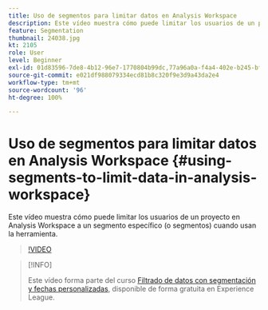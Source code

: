 ```yaml
---
title: Uso de segmentos para limitar datos en Analysis Workspace
description: Este vídeo muestra cómo puede limitar los usuarios de un proyecto en Analysis Workspace a un segmento específico (o segmentos) cuando usan la herramienta.
feature: Segmentation
thumbnail: 24038.jpg
kt: 2105
role: User
level: Beginner
exl-id: 01d83596-7de8-4b12-96e7-1770804b99dc,77a96a0a-f4a4-402e-b245-bfb83622a7e7
source-git-commit: e021df988079334ecd81b8c320f9e3d9a43da2e4
workflow-type: tm+mt
source-wordcount: '96'
ht-degree: 100%

---
```


# Uso de segmentos para limitar datos en Analysis Workspace {#using-segments-to-limit-data-in-analysis-workspace}

Este vídeo muestra cómo puede limitar los usuarios de un proyecto en Analysis Workspace a un segmento específico (o segmentos) cuando usan la herramienta.

>[!VIDEO](https://video.tv.adobe.com/v/24038/?quality=12)

>[!INFO]
>
> Este vídeo forma parte del curso [Filtrado de datos con segmentación y fechas personalizadas](https://experienceleague.adobe.com/?recommended=Analytics-U-1-2021.1.filterdata&amp;lang=es), disponible de forma gratuita en Experience League.

